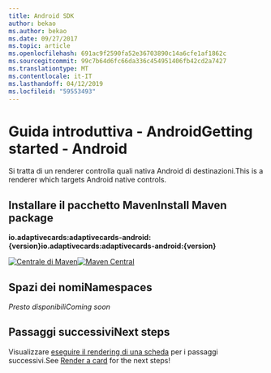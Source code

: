 ```yaml
---
title: Android SDK
author: bekao
ms.author: bekao
ms.date: 09/27/2017
ms.topic: article
ms.openlocfilehash: 691ac9f2590fa52e36703890c14a6cfe1af1862c
ms.sourcegitcommit: 99c7b64d6fc66da336c454951406fb42cd2a7427
ms.translationtype: MT
ms.contentlocale: it-IT
ms.lasthandoff: 04/12/2019
ms.locfileid: "59553493"
---
```

# <a name="getting-started---android"></a><span data-ttu-id="13fac-102">Guida introduttiva - Android</span><span class="sxs-lookup"><span data-stu-id="13fac-102">Getting started - Android</span></span>

<span data-ttu-id="13fac-103">Si tratta di un renderer controlla quali nativa Android di destinazioni.</span><span class="sxs-lookup"><span data-stu-id="13fac-103">This is a renderer which targets Android native controls.</span></span>

## <a name="install-maven-package"></a><span data-ttu-id="13fac-104">Installare il pacchetto Maven</span><span class="sxs-lookup"><span data-stu-id="13fac-104">Install Maven package</span></span>

<span data-ttu-id="13fac-105">**io.adaptivecards:adaptivecards-android:{version}**</span><span class="sxs-lookup"><span data-stu-id="13fac-105">**io.adaptivecards:adaptivecards-android:{version}**</span></span>

<span data-ttu-id="13fac-106">[![Centrale di Maven](https://img.shields.io/maven-central/v/io.adaptivecards/adaptivecards-android.svg)](https://search.maven.org/#search%7Cga%7C1%7Ca%3A%22adaptivecards-android%22)</span><span class="sxs-lookup"><span data-stu-id="13fac-106">[![Maven Central](https://img.shields.io/maven-central/v/io.adaptivecards/adaptivecards-android.svg)](https://search.maven.org/#search%7Cga%7C1%7Ca%3A%22adaptivecards-android%22)</span></span>

## <a name="namespaces"></a><span data-ttu-id="13fac-107">Spazi dei nomi</span><span class="sxs-lookup"><span data-stu-id="13fac-107">Namespaces</span></span>

<span data-ttu-id="13fac-108">*Presto disponibili*</span><span class="sxs-lookup"><span data-stu-id="13fac-108">*Coming soon*</span></span>

## <a name="next-steps"></a><span data-ttu-id="13fac-109">Passaggi successivi</span><span class="sxs-lookup"><span data-stu-id="13fac-109">Next steps</span></span>

<span data-ttu-id="13fac-110">Visualizzare [eseguire il rendering di una scheda](render-a-card.md) per i passaggi successivi.</span><span class="sxs-lookup"><span data-stu-id="13fac-110">See [Render a card](render-a-card.md) for the next steps!</span></span>
